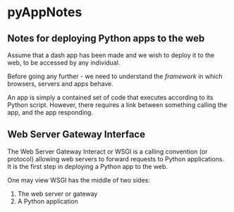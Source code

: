 # pyAppNotes
## Notes for deploying Python apps to the web

Assume that a dash app has been made and we wish to deploy it to the web, to be accessed by any individual.

Before going any further - we need to understand the *framework* in which browsers, servers and apps behave.

An app is simply a contained set of code that executes according to its Python script. However, there requires a link between something calling the app, and the app responding.

## Web Server Gateway Interface

The Web Server Gateway Interact or WSGI is a calling convention (or protocol) allowing web servers to forward requests to Python applications. It is the first step in deploying a Python app to the web.

One may view WSGI has the middle of two sides:

1. The web server or gateway
2. A Python application


